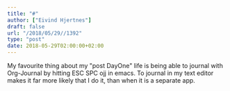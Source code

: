 ```yaml
---
title: "#"
author: ["Eivind Hjertnes"]
draft: false
url: "/2018/05/29//1392"
type: "post"
date: 2018-05-29T02:00:00+02:00
---
```


My favourite thing about my "post DayOne" life is being able to journal
with Org-Journal by hitting ESC SPC ojj in emacs. To journal in my text
editor makes it far more likely that I do it, than when it is a separate
app.
